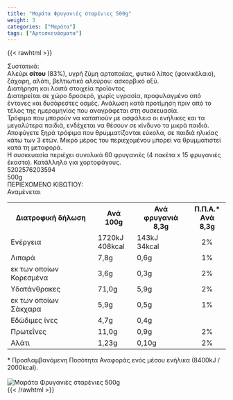 ```yaml
---
title: "Μαράτα Φρυγανιές σταρένιες 500g"
weight: 3
categories: ["Μαράτα"]
tags: ["Αρτοσκευάσματα"]
---
```

{{< rawhtml >}}

<div class="sload262"><div class="product"><div id="sistatika">Συστατικά:</div><div class="alltext">Αλεύρι <b>σίτου</b> (83%), υγρή ζύμη αρτοποιίας, φυτικό λίπος (φοινικέλαιο), ζάχαρη, αλάτι, βελτιωτικό αλεύρου: ασκορβικό οξύ.<br></div><div id="loipa">Διατήρηση και λοιπά στοιχεία προϊόντος</div><div class="alltext">Διατηρείται σε χώρο δροσερό, χωρίς υγρασία, προφυλαγμένο από έντονες και δυσάρεστες οσμές. Ανάλωση κατά προτίμηση πριν από το τέλος της ημερομηνίας που αναγράφεται στη συσκευασία.<br>Τρόφιμα που μπορούν να καταπιούν με ασφάλεια οι ενήλικες και τα μεγαλύτερα παιδιά, ενδέχεται να θέσουν σε κίνδυνο τα μικρά παιδιά. Αποφύγετε ξηρά τρόφιμα που θρυμματίζονται εύκολα, σε παιδιά ηλικίας κάτω των 3 ετών. Mικρό μέρος του περιεχομένου μπορεί να θρυμματιστεί κατά τη μεταφορά.<br>Η συσκευασία περιέχει συνολικά 60 φρυγανιές (4 πακέτα x 15 φρυγανιές έκαστο). Κατάλληλο για χορτοφάγους.<br></div><div id="barcode"><div id="barimage1"></div><span id="bartext">5202576203594</span></div><div id="varos"><div id="varosimage1"></div><span id="varostext">500g</span></div><div id="kivotio">ΠΕΡΙΕΧΟΜΕΝΟ ΚΙΒΩΤΙΟΥ:<br>Αναμένεται</div><div class="tabout"><table id="diatable"><tbody><tr><th>Διατροφική δήλωση</th><th>Ανά 100g</th><th>Ανά<br>φρυγανιά 8,3g</th><th>Π.Π.Α.*<br>Aνά 8,3g</th></tr><tr><td class="texr2">Ενέργεια</td><td class="texr">1720kJ<br>408kcal</td><td class="texr">143kJ<br>34kcal</td><td class="texr" style="text-align:center">2%</td></tr><tr><td class="texr2">Λιπαρά</td><td class="texr">7,8g</td><td class="texr">0,6g</td><td class="texr" style="text-align:center">1%</td></tr><tr><td class="gray">εκ των οποίων Κορεσµένα</td><td class="gray2">3,6g</td><td class="gray2">0,3g</td><td class="gray2" style="text-align:center">2%</td></tr><tr><td class="texr2">Yδατάνθρακες</td><td class="texr">71,0g</td><td class="texr">5,9g</td><td class="texr" style="text-align:center">2%</td></tr><tr><td class="gray">εκ των οποίων Σάκχαρα</td><td class="gray2">5,9g</td><td class="gray2">0,5g</td><td class="gray2" style="text-align:center">1%</td></tr><tr><td class="texr2">Eδώδιμες ίνες</td><td class="texr">4,7g</td><td class="texr">0,4g</td><td class="texr" style="text-align:center"></td></tr><tr><td class="texr2">Πρωτεΐνες</td><td class="texr">11,0g</td><td class="texr">0,9g</td><td class="texr" style="text-align:center">2%</td></tr><tr><td class="texr2">Αλάτι</td><td class="texr">1,23g</td><td class="texr">0,10g</td><td class="texr" style="text-align:center">2%</td></tr></tbody></table></div><div class="alltext">* Προσλαμβανόμενη Ποσότητα Αναφοράς ενός μέσου ενήλικα (8400kJ / 2000kcal).</div><br><div class="pimg"><img alt="Μαράτα Φρυγανιές σταρένιες 500g" title="Μαράτα Φρυγανιές σταρένιες 500g" src="/media/images/marata-fryganies-starenies-500g.jpg"></div></div></div>
{{< /rawhtml >}}


